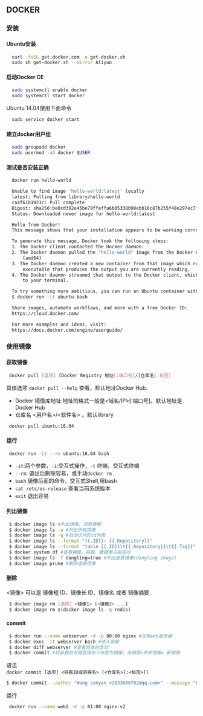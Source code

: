 ## DOCKER
### 安装
#### Ubuntu安装
```sh
  curl -fsSL get.docker.com -o get-docker.sh
  sudo sh get-docker.sh --mirror Aliyun
```
#### 启动Docker CE
```sh
  sudo systemctl enable docker
  sudo systemctl start docker
```
  Ubuntu 14.04使用下面命令
```sh
  sudo service docker start
```
#### 建立docker用户组
```sh
  sudo groupadd docker
  sudo usermod -aG docker $USER 
```
#### 测试是否安装正确
```sh
  docker run hello-world

  Unable to find image 'hello-world:latest' locally
  latest: Pulling from library/hello-world
  ca4f61b1923c: Pull complete
  Digest: sha256:be0cd392e45be79ffeffa6b05338b98ebb16c87b255f48e297ec7f98e123905c
  Status: Downloaded newer image for hello-world:latest

  Hello from Docker!
  This message shows that your installation appears to be working correctly.

  To generate this message, Docker took the following steps:
  1. The Docker client contacted the Docker daemon.
  2. The Docker daemon pulled the "hello-world" image from the Docker Hub.
      (amd64)
  3. The Docker daemon created a new container from that image which runs the
      executable that produces the output you are currently reading.
  4. The Docker daemon streamed that output to the Docker client, which sent it
      to your terminal.

  To try something more ambitious, you can run an Ubuntu container with:
  $ docker run -it ubuntu bash

  Share images, automate workflows, and more with a free Docker ID:
  https://cloud.docker.com/

  For more examples and ideas, visit:
  https://docs.docker.com/engine/userguide/
```
### 使用镜像
#### 获取镜像
```sh
 docker pull [选项] [Docker Registry 地址[:端口号]/]仓库名[:标签]
```
具体选项 `docker pull --help` 查看，默认地址Docker Hub.  
* Docker 镜像库地址:地址的格式一般是<域名/IP>[:端口号]。默认地址是Docker Hub
* 仓库名 <用户名>/<软件名> 。默认library
```sh
 docker pull ubuntu:16.04
```
#### 运行
```sh
 docker run -it --rm ubuntu:16.04 bash
```
* `-it`:两个参数，`-i`:交互式操作，`-t` 终端，交互式终端
* `--rm`: 退出后删除容易，或手动`docker rm`
* `bash` 镜像后面的命令，交互式Shell,用bash
* `cat /etc/os-release` 查看当前系统版本
* `exit` 退出容易
#### 列出镜像
```sh
 $ docker image ls #列出镜像，顶层镜像
 $ docker image ls -a #列出所有镜像
 $ docker image ls -q #自动访问的id列表
 $ docker image ls --format "{{.ID}}: {{.Repository}}"
 $ docker image ls --format "table {{.ID}}\t{{.Repository}}\t{{.Tag}}"
 $ docker system df #查看镜像、容器、数据劵占用空间
 $ docker image ls -f dangling=true #列出虚悬镜像(dangling image)
 $ docker image prune #删除虚悬镜像
```
#### 删除
<镜像> 可以是 镜像短 ID、镜像长 ID、镜像名 或者 镜像摘要
```sh
 $ docker image rm [选项] <镜像1> [<镜像2> ...]
 $ docker image rm $(docker image ls -q redis)
```
#### commit
```sh
 $ docker run --name webserver -d -p 80:80 nginx #定制web服务器
 $ docker exec -it webserver bash #进入容器
 $ docker diff webserver #查看具体的改动
 $ docker commit #将容器的存储层保存下来称为镜像，存储层+原来镜像= 新镜像
```
语法  
   `docker commit [选项] <容器ID或容器名> [<仓库名>[:<标签>]]`
```sh
$ docker commit --author "Wang senyan <2633600702@qq.com>" --message "修改了网页" webserver nginx:v2
```
运行
```sh
 docker run --name web2 -d -p 81:80 nginx:v2
```
